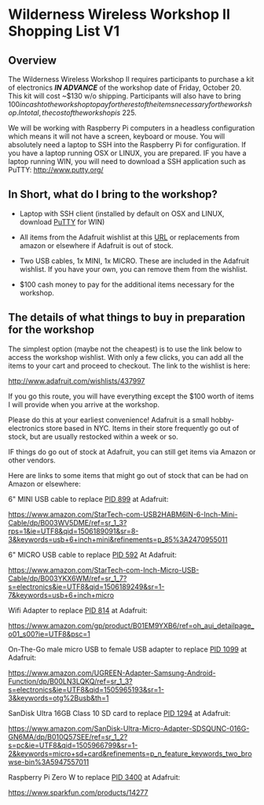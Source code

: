# Wilderness Wireless Workshop II Shopping List V1

## Overview

The Wilderness Wireless Workshop II requires participants to purchase a kit of electronics __*IN ADVANCE*__ of the workshop date of Friday, October 20. This kit will cost ~$130 w/o shipping. Participants will also have to bring $100 in cash to the workshop to pay for the rest of the items necessary for the workshop. In total, the cost of the workshop is ~$225.

We will be working with Raspberry Pi computers in a headless configuration which means it will not have a screen, keyboard or mouse. You will absolutely need a laptop to SSH into the Raspberry Pi for configuration. If you have a laptop running OSX or LINUX, you are prepared. IF you have a laptop running WIN, you will need to download a SSH application such as PuTTY: http://www.putty.org/

## In Short, what do I bring to the workshop?

* Laptop with SSH client (installed by default on OSX and LINUX, download [PuTTY](http://www.putty.org/) for WIN)

* All items from the Adafruit wishlist at this [URL](http://www.adafruit.com/wishlists/437997)
or replacements from amazon or elsewhere if Adafruit is out of stock.

* Two USB cables, 1x MINI, 1x MICRO. These are included in the Adafruit wishlist. If you have your own, you can remove them from the wishlist.

* $100 cash money to pay for the additional items necessary for the workshop.

## The details of what things to buy in preparation for the workshop

The simplest option (maybe not the cheapest) is to use the link below to access the workshop wishlist. With only a few clicks, you can add all the items to your cart and proceed to checkout. The link to the wishlist is here:

http://www.adafruit.com/wishlists/437997

If you go this route, you will have everything except the $100 worth of items I will provide when you arrive at the workshop.

Please do this at your earliest convenience! Adafruit is a small hobby-electronics store based in NYC. Items in their store frequently go out of stock, but are usually restocked within a week or so.

IF things do go out of stock at Adafruit, you can still get items via Amazon or other vendors.

Here are links to some items that might go out of stock that can be had on Amazon or elsewhere:

6" MINI USB cable to replace [PID 899](https://www.adafruit.com/product/899) at Adafruit:

https://www.amazon.com/StarTech-com-USB2HABM6IN-6-Inch-Mini-Cable/dp/B003WV5DME/ref=sr_1_3?rps=1&ie=UTF8&qid=1506189091&sr=8-3&keywords=usb+6+inch+mini&refinements=p_85%3A2470955011

6" MICRO USB cable to replace [PID 592](https://www.adafruit.com/product/592) At Adafruit:

https://www.amazon.com/StarTech-com-Inch-Micro-USB-Cable/dp/B003YKX6WM/ref=sr_1_7?s=electronics&ie=UTF8&qid=1506189249&sr=1-7&keywords=usb+6+inch+micro

Wifi Adapter to replace [PID 814](https://www.adafruit.com/product/814) at Adafruit:

https://www.amazon.com/gp/product/B01EM9YXB6/ref=oh_aui_detailpage_o01_s00?ie=UTF8&psc=1

On-The-Go male micro USB to female USB adapter to replace [PID 1099](https://www.adafruit.com/product/1099) at Adafruit:

https://www.amazon.com/UGREEN-Adapter-Samsung-Android-Function/dp/B00LN3LQKQ/ref=sr_1_3?s=electronics&ie=UTF8&qid=1505965193&sr=1-3&keywords=otg%2Busb&th=1

SanDisk Ultra 16GB Class 10 SD card to replace [PID 1294](https://www.adafruit.com/product/1294) at Adafruit:

https://www.amazon.com/SanDisk-Ultra-Micro-Adapter-SDSQUNC-016G-GN6MA/dp/B010Q57SEE/ref=sr_1_2?s=pc&ie=UTF8&qid=1505966799&sr=1-2&keywords=micro+sd+card&refinements=p_n_feature_keywords_two_browse-bin%3A5947557011

Raspberry Pi Zero W to replace [PID 3400](https://www.adafruit.com/product/3400) at Adafruit:

https://www.sparkfun.com/products/14277

